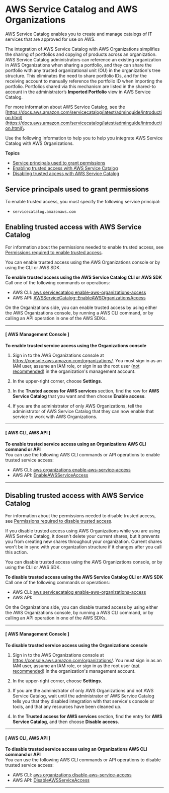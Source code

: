 # AWS Service Catalog and AWS Organizations<a name="services-that-can-integrate-servicecatalog"></a>

AWS Service Catalog enables you to create and manage catalogs of IT services that are approved for use on AWS\.

The integration of AWS Service Catalog with AWS Organizations simplifies the sharing of portfolios and copying of products across an organization\. AWS Service Catalog administrators can reference an existing organization in AWS Organizations when sharing a portfolio, and they can share the portfolio with any trusted organizational unit \(OU\) in the organization's tree structure\. This eliminates the need to share portfolio IDs, and for the receiving account to manually reference the portfolio ID when importing the portfolio\. Portfolios shared via this mechanism are listed in the shared\-to account in the administrator’s **Imported Portfolio** view in AWS Service Catalog\.

For more information about AWS Service Catalog, see the [https://docs.aws.amazon.com/servicecatalog/latest/adminguide/introduction.html](https://docs.aws.amazon.com/servicecatalog/latest/adminguide/introduction.html)\.

Use the following information to help you to help you integrate AWS Service Catalog with AWS Organizations\.

**Topics**
+ [Service principals used to grant permissions](#integrate-enable-svcprin-servicecatalog)
+ [Enabling trusted access with AWS Service Catalog](#integrate-enable-ta-servicecatalog)
+ [Disabling trusted access with AWS Service Catalog](#integrate-disable-ta-servicecatalog)

## Service principals used to grant permissions<a name="integrate-enable-svcprin-servicecatalog"></a>

To enable trusted access, you must specify the following service principal:
+ `servicecatalog.amazonaws.com`

## Enabling trusted access with AWS Service Catalog<a name="integrate-enable-ta-servicecatalog"></a>

For information about the permissions needed to enable trusted access, see [Permissions required to enable trusted access](orgs_integrate_services.md#orgs_trusted_access_perms)\.

You can enable trusted access using the AWS Organizations console or by using the CLI or AWS SDK\.

**To enable trusted access using the AWS Service Catalog CLI or AWS SDK**  
Call one of the following commands or operations:
+ AWS CLI: [aws servicecatalog enable\-aws\-organizations\-access](https://docs.aws.amazon.com/cli/latest/reference/servicecatalog/enable-aws-organizations-access.html)
+ AWS API: [AWSServiceCatalog::EnableAWSOrganizationsAccess](servicecatalog/latest/dg/API_EnableAWSOrganizationsAccess.html)

On the Organizations side, you can enable trusted access by using either the AWS Organizations console, by running a AWS CLI command, or by calling an API operation in one of the AWS SDKs\.

------
#### [ AWS Management Console ]

**To enable trusted service access using the Organizations console**

1. Sign in to the AWS Organizations console at [https://console\.aws\.amazon\.com/organizations/](https://console.aws.amazon.com/organizations/)\. You must sign in as an IAM user, assume an IAM role, or sign in as the root user \([not recommended](https://docs.aws.amazon.com/IAM/latest/UserGuide/best-practices.html#lock-away-credentials)\) in the organization's management account\. 

1. In the upper\-right corner, choose **Settings**\.

1. In the **Trusted access for AWS services** section, find the row for **AWS Service Catalog** that you want and then choose **Enable access**\.

1. If you are the administrator of only AWS Organizations, tell the administrator of AWS Service Catalog that they can now enable that service to work with AWS Organizations\.

------
#### [ AWS CLI, AWS API ]

**To enable trusted service access using an Organizations AWS CLI command or API**  
You can use the following AWS CLI commands or API operations to enable trusted service access:
+ AWS CLI: [aws organizations enable\-aws\-service\-access](https://docs.aws.amazon.com/cli/latest/reference/organizations/enable-aws-service-access.html)
+ AWS API: [EnableAWSServiceAccess](https://docs.aws.amazon.com/organizations/latest/APIReference/API_EnableAWSServiceAccess.html)

------

## Disabling trusted access with AWS Service Catalog<a name="integrate-disable-ta-servicecatalog"></a>

For information about the permissions needed to disable trusted access, see [Permissions required to disable trusted access](orgs_integrate_services.md#orgs_trusted_access_disable_perms)\.

If you disable trusted access using AWS Organizations while you are using AWS Service Catalog, it doesn't delete your current shares, but it prevents you from creating new shares throughout your organization\. Current shares won't be in sync with your organization structure if it changes after you call this action\.

You can disable trusted access using the AWS Organizations console, or by using the CLI or AWS SDK\.

**To disable trusted access using the AWS Service Catalog CLI or AWS SDK**  
Call one of the following commands or operations:
+ AWS CLI: [aws servicecatalog enable\-aws\-organizations\-access](https://docs.aws.amazon.com/cli/latest/reference/servicecatalog/enable-aws-organizations-access.html)
+ AWS API: []()

On the Organizations side, you can disable trusted access by using either the AWS Organizations console, by running a AWS CLI command, or by calling an API operation in one of the AWS SDKs\.

------
#### [ AWS Management Console ]

**To disable trusted service access using the Organizations console**

1. Sign in to the AWS Organizations console at [https://console\.aws\.amazon\.com/organizations/](https://console.aws.amazon.com/organizations/)\. You must sign in as an IAM user, assume an IAM role, or sign in as the root user \([not recommended](https://docs.aws.amazon.com/IAM/latest/UserGuide/best-practices.html#lock-away-credentials)\) in the organization's management account\. 

1. In the upper\-right corner, choose **Settings**\.

1. If you are the administrator of only AWS Organizations and not AWS Service Catalog, wait until the administrator of AWS Service Catalog tells you that they disabled integration with that service's console or tools, and that any resources have been cleaned up\.

1. In the **Trusted access for AWS services** section, find the entry for **AWS Service Catalog**, and then choose **Disable access**\.

------
#### [ AWS CLI, AWS API ]

**To disable trusted service access using an Organizations AWS CLI command or API**  
You can use the following AWS CLI commands or API operations to disable trusted service access:
+ AWS CLI: [aws organizations disable\-aws\-service\-access](https://docs.aws.amazon.com/cli/latest/reference/organizations/disable-aws-service-access.html)
+ AWS API: [DisableAWSServiceAccess](https://docs.aws.amazon.com/organizations/latest/APIReference/API_DisableAWSServiceAccess.html)

------